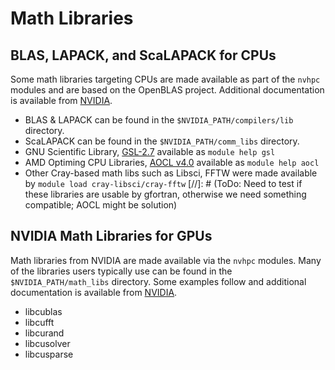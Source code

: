 # Math Libraries

## BLAS, LAPACK, and ScaLAPACK for CPUs

Some math libraries targeting CPUs are made available as part of the `nvhpc` modules and are based on the OpenBLAS project. Additional documentation is available from [NVIDIA](https://docs.nvidia.com/hpc-sdk/compilers/hpc-compilers-user-guide/#lib-use-lapack-blas-ffts). 

- BLAS & LAPACK can be found in the `$NVIDIA_PATH/compilers/lib` directory.
- ScaLAPACK can be found in the `$NVIDIA_PATH/comm_libs` directory.
- GNU Scientific Library, [GSL-2.7](https://www.gnu.org/software/gsl/) available as `module help gsl`
- AMD Optiming CPU Libraries, [AOCL v4.0](https://www.amd.com/en/developer/aocl.html) available as `module help aocl`
- Other Cray-based math libs such as Libsci, FFTW were made available by `module load cray-libsci/cray-fftw`
[//]: # (ToDo: Need to test if these libraries are usable by gfortran, otherwise we need something compatible; AOCL might be solution)

## NVIDIA Math Libraries for GPUs

Math libraries from NVIDIA are made available via the `nvhpc` modules. Many of the libraries users typically use can be found in the `$NVIDIA_PATH/math_libs` directory. Some examples follow and additional documentation is available from [NVIDIA](https://docs.nvidia.com/hpc-sdk/index.html#math-libraries).

* libcublas
* libcufft
* libcurand
* libcusolver
* libcusparse
